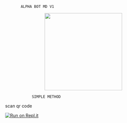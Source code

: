               
           ALPHA BOT MD V1 

<p align = center> <img 
           src="https://i.ibb.co/7SpZc7g/3-E100367-D210-49-F4-8-DF1-36763-CB5-CD28.jpg alt="GIF" width="250" height="250"/> </p>

                SIMPLE METHOD 
scan qr code 

[![Run on Repl.it](https://repl.it/badge/github/quiec/Alpha-md-qr)](https://replit.com/@ttimaashbuddil/ALPHA-MD-QR)
